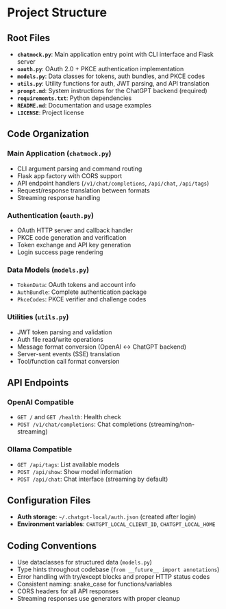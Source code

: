 # Project Structure

## Root Files

- **`chatmock.py`**: Main application entry point with CLI interface and Flask server
- **`oauth.py`**: OAuth 2.0 + PKCE authentication implementation
- **`models.py`**: Data classes for tokens, auth bundles, and PKCE codes
- **`utils.py`**: Utility functions for auth, JWT parsing, and API translation
- **`prompt.md`**: System instructions for the ChatGPT backend (required)
- **`requirements.txt`**: Python dependencies
- **`README.md`**: Documentation and usage examples
- **`LICENSE`**: Project license

## Code Organization

### Main Application (`chatmock.py`)
- CLI argument parsing and command routing
- Flask app factory with CORS support
- API endpoint handlers (`/v1/chat/completions`, `/api/chat`, `/api/tags`)
- Request/response translation between formats
- Streaming response handling

### Authentication (`oauth.py`)
- OAuth HTTP server and callback handler
- PKCE code generation and verification
- Token exchange and API key generation
- Login success page rendering

### Data Models (`models.py`)
- `TokenData`: OAuth tokens and account info
- `AuthBundle`: Complete authentication package
- `PkceCodes`: PKCE verifier and challenge codes

### Utilities (`utils.py`)
- JWT token parsing and validation
- Auth file read/write operations
- Message format conversion (OpenAI ↔ ChatGPT backend)
- Server-sent events (SSE) translation
- Tool/function call format conversion

## API Endpoints

### OpenAI Compatible
- `GET /` and `GET /health`: Health check
- `POST /v1/chat/completions`: Chat completions (streaming/non-streaming)

### Ollama Compatible  
- `GET /api/tags`: List available models
- `POST /api/show`: Show model information
- `POST /api/chat`: Chat interface (streaming by default)

## Configuration Files

- **Auth storage**: `~/.chatgpt-local/auth.json` (created after login)
- **Environment variables**: `CHATGPT_LOCAL_CLIENT_ID`, `CHATGPT_LOCAL_HOME`

## Coding Conventions

- Use dataclasses for structured data (`models.py`)
- Type hints throughout codebase (`from __future__ import annotations`)
- Error handling with try/except blocks and proper HTTP status codes
- Consistent naming: snake_case for functions/variables
- CORS headers for all API responses
- Streaming responses use generators with proper cleanup
